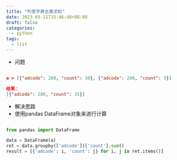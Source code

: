 ```yaml
---
title: "列表字典去重求和"
date: 2023-03-11T15:46:40+08:00
draft: false
categories:
  - python
tags:
  - list
---
```


<!--more-->

*   问题

```json

a = [{"adcode": 200, "count": 30}, {"adcode": 200, "count": 5}]

结果：
[{"adcode": 200, "count": 35}]

```

*   解决思路
*   使用pandas DataFrame对象来进行计算

```python

from pandas import DataFrame

data = DataFrame(a)
ret = data.groupby(['adcode'])['count'].sum()
result = [{'adcode': i, 'count': j} for i, j in ret.items()]

```
